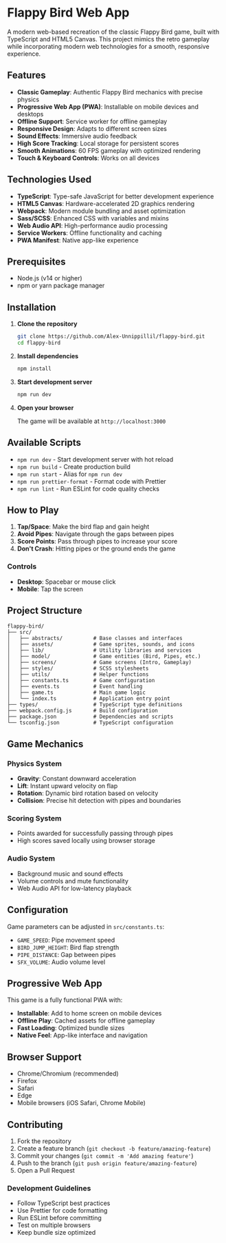 # Flappy Bird Web App

A modern web-based recreation of the classic Flappy Bird game, built with TypeScript and HTML5 Canvas. This project mimics the retro gameplay while incorporating modern web technologies for a smooth, responsive experience.

## Features

- **Classic Gameplay**: Authentic Flappy Bird mechanics with precise physics
- **Progressive Web App (PWA)**: Installable on mobile devices and desktops
- **Offline Support**: Service worker for offline gameplay
- **Responsive Design**: Adapts to different screen sizes
- **Sound Effects**: Immersive audio feedback
- **High Score Tracking**: Local storage for persistent scores
- **Smooth Animations**: 60 FPS gameplay with optimized rendering
- **Touch & Keyboard Controls**: Works on all devices

## Technologies Used

- **TypeScript**: Type-safe JavaScript for better development experience
- **HTML5 Canvas**: Hardware-accelerated 2D graphics rendering
- **Webpack**: Modern module bundling and asset optimization
- **Sass/SCSS**: Enhanced CSS with variables and mixins
- **Web Audio API**: High-performance audio processing
- **Service Workers**: Offline functionality and caching
- **PWA Manifest**: Native app-like experience

## Prerequisites

- Node.js (v14 or higher)
- npm or yarn package manager

## Installation

1. **Clone the repository**
   ```bash
   git clone https://github.com/Alex-Unnippillil/flappy-bird.git
   cd flappy-bird
   ```

2. **Install dependencies**
   ```bash
   npm install
   ```

3. **Start development server**
   ```bash
   npm run dev
   ```

4. **Open your browser**

   The game will be available at `http://localhost:3000`

## Available Scripts

- `npm run dev` - Start development server with hot reload
- `npm run build` - Create production build
- `npm run start` - Alias for `npm run dev`
- `npm run prettier-format` - Format code with Prettier
- `npm run lint` - Run ESLint for code quality checks

## How to Play

1. **Tap/Space**: Make the bird flap and gain height
2. **Avoid Pipes**: Navigate through the gaps between pipes
3. **Score Points**: Pass through pipes to increase your score
4. **Don't Crash**: Hitting pipes or the ground ends the game

### Controls
- **Desktop**: Spacebar or mouse click
- **Mobile**: Tap the screen

## Project Structure

```
flappy-bird/
├── src/
│   ├── abstracts/          # Base classes and interfaces
│   ├── assets/             # Game sprites, sounds, and icons
│   ├── lib/                # Utility libraries and services
│   ├── model/              # Game entities (Bird, Pipes, etc.)
│   ├── screens/            # Game screens (Intro, Gameplay)
│   ├── styles/             # SCSS stylesheets
│   ├── utils/              # Helper functions
│   ├── constants.ts        # Game configuration
│   ├── events.ts           # Event handling
│   ├── game.ts             # Main game logic
│   └── index.ts            # Application entry point
├── types/                  # TypeScript type definitions
├── webpack.config.js       # Build configuration
├── package.json            # Dependencies and scripts
└── tsconfig.json           # TypeScript configuration
```

## Game Mechanics

### Physics System
- **Gravity**: Constant downward acceleration
- **Lift**: Instant upward velocity on flap
- **Rotation**: Dynamic bird rotation based on velocity
- **Collision**: Precise hit detection with pipes and boundaries

### Scoring System
- Points awarded for successfully passing through pipes
- High scores saved locally using browser storage

### Audio System
- Background music and sound effects
- Volume controls and mute functionality
- Web Audio API for low-latency playback

## Configuration

Game parameters can be adjusted in `src/constants.ts`:

- `GAME_SPEED`: Pipe movement speed
- `BIRD_JUMP_HEIGHT`: Bird flap strength
- `PIPE_DISTANCE`: Gap between pipes
- `SFX_VOLUME`: Audio volume level

## Progressive Web App

This game is a fully functional PWA with:
- **Installable**: Add to home screen on mobile devices
- **Offline Play**: Cached assets for offline gameplay
- **Fast Loading**: Optimized bundle sizes
- **Native Feel**: App-like interface and navigation

## Browser Support

- Chrome/Chromium (recommended)
- Firefox
- Safari
- Edge
- Mobile browsers (iOS Safari, Chrome Mobile)

## Contributing

1. Fork the repository
2. Create a feature branch (`git checkout -b feature/amazing-feature`)
3. Commit your changes (`git commit -m 'Add amazing feature'`)
4. Push to the branch (`git push origin feature/amazing-feature`)
5. Open a Pull Request

### Development Guidelines

- Follow TypeScript best practices
- Use Prettier for code formatting
- Run ESLint before committing
- Test on multiple browsers
- Keep bundle size optimized

